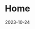 ---
title: 'Home'
date: 2023-10-24
type: landing
design:
  background:
    image:
      # Add your image background to `assets/media/`.
      filename: bg-hue.svg
sections:
  - block: resume-biography
    content:
      # The user's folder name in content/authors/
      username: admin
    design:
      biography:
        style: 'text-align: justify; font-size: 0.8em;'
    id: resume-biography  # 이 줄을 추가
  - block: cta-button-list
    content:
      # Need a custom icon?
      # Add an SVG image to the `assets/media/icons/` folder and reference it in the `icon` field below
      buttons:
        - text: Read my latest paper on LLMs
          icon: academicons/arxiv
          url: https://arxiv.org/abs/2304.01852
        - text: Watch my new YouTube video to achieve 20x productivity
          icon: brands/youtube
          url: https://youtube.com
        - text: Connect with me on LinkedIn
          icon: brands/linkedin
          url: https://linkedin.com
    id: cta-button-list  # 이 줄을 추가
---